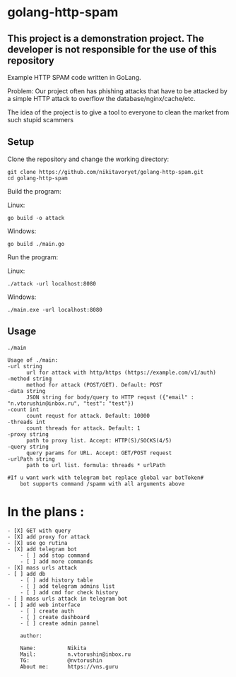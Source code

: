 # golang-http-spam
## This project is a demonstration project. The developer is not responsible for the use of this repository
Example HTTP SPAM code written in GoLang.

Problem: Our project often has phishing attacks that have to be attacked by a simple HTTP attack to overflow the 
database/nginx/cache/etc.

The idea of the project is to give a tool to everyone to clean the market from such stupid scammers

## Setup
Clone the repository and change the working directory:

    git clone https://github.com/nikitavoryet/golang-http-spam.git
    cd golang-http-spam

Build the program:

Linux:

    go build -o attack

Windows:

    go build ./main.go

Run the program:

Linux:

    ./attack -url localhost:8080

Windows:

    ./main.exe -url localhost:8080

## Usage
    ./main

    Usage of ./main:
    -url string
          url for attack with http/https (https://example.com/v1/auth)
    -method string
          method for attack (POST/GET). Default: POST
    -data string
          JSON string for body/query to HTTP requst ({"email" : "n.vtorushin@inbox.ru", "test": "test"})
    -count int
          count requst for attack. Default: 10000 
    -threads int
          count threads for attack. Default: 1
    -proxy string
          path to proxy list. Accept: HTTP(S)/SOCKS(4/5)
    -query string
          query params for URL. Accept: GET/POST request
    -urlPath string
          path to url list. formula: threads * urlPath

    #If u want work with telegram bot replace global var botToken#
        bot supports command /spamm with all arguments above
        

# In the plans :
```
- [X] GET with query
- [X] add proxy for attack
- [X] use go rutina
- [X] add telegram bot
    - [ ] add stop command
    - [ ] add more commands
- [X] mass urls attack
- [ ] add db
    - [ ] add history table
    - [ ] add telegram admins list
    - [ ] add cmd for check history
- [ ] mass urls attack in telegram bot
- [ ] add web interface
    - [ ] create auth
    - [ ] create dashboard
    - [ ] create admin pannel
```
```
    author: 

    Name:          Nikita
    Mail:          n.vtorushin@inbox.ru
    TG:            @nvtorushin
    About me:      https://vns.guru
